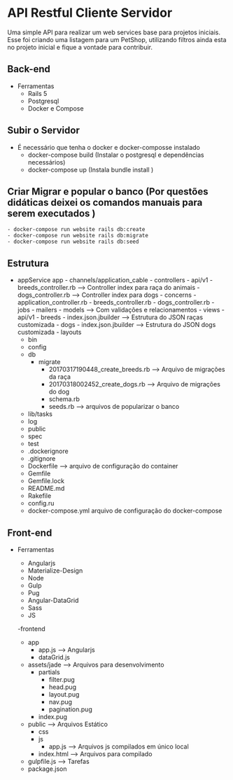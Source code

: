 # API Restful Cliente Servidor
Uma simple API para realizar um web services base para projetos iniciais. Esse foi criando uma listagem para um PetShop, utilizando filtros 
ainda esta no projeto inicial e fique a vontade para contribuir. 

## Back-end
- Ferramentas
  - Rails 5
  - Postgresql
  - Docker e Compose

## Subir o Servidor
  - É necessário que tenha o docker e docker-composse instalado
    - docker-compose build (Instalar o postgresql e dependências necessários)
    - docker-compose up (Instala bundle install )

## Criar Migrar e popular o banco (Por questões didáticas deixei os comandos manuais para serem executados )
    - docker-compose run website rails db:create
    - docker-compose run website rails db:migrate
    - docker-compose run website rails db:seed
  
## Estrutura
- appService
    app
      - channels/application_cable
      - controllers
        - api/v1
          - breeds_controller.rb --> Controller index para raça do animais
          - dogs_controller.rb   --> Controller index para dogs 
        - concerns
        - application_controller.rb
          - breeds_controller.rb
          - dogs_controller.rb
      - jobs
      - mailers
      - models --> Com validações e relacionamentos
      - views
        - api/v1
          - breeds
            - index.json.jbuilder --> Estrutura do JSON raças customizada 
          - dogs
           - index.json.jbuilder --> Estrutura do JSON dogs customizada 
        - layouts
    - bin
    - config
    - db
      - migrate
        - 20170317190448_create_breeds.rb --> Arquivo de migrações da raça
        - 20170318002452_create_dogs.rb --> Arquivo de migrações do dog
        - schema.rb
        - seeds.rb --> arquivos de popularizar o banco 
    - lib/tasks
    - log
    - public
    - spec
    - test
    - .dockerignore
    - .gitignore
    - Dockerfile --> arquivo de configuração do container 
    - Gemfile
    - Gemfile.lock
    - README.md
    - Rakefile
    - config.ru
    - docker-compose.yml arquivo de configuração do docker-compose

## Front-end
- Ferramentas
  - Angularjs
  - Materialize-Design
  - Node
  - Gulp
  - Pug
  - Angular-DataGrid
  - Sass
  - JS
  
  -frontend
    - app
      - app.js --> Angularjs
      - dataGrid.js
    - assets/jade  --> Arquivos para desenvolvimento
      - partials
        - filter.pug
        - head.pug
        - layout.pug
        - nav.pug
        - pagination.pug
      - index.pug
    - public --> Arquivos Estático
      - css
      - js
        - app.js   --> Arquivos js compilados em único local
      - index.html --> Arquivos para compilado
    - gulpfile.js  --> Tarefas
    - package.json
 
  
